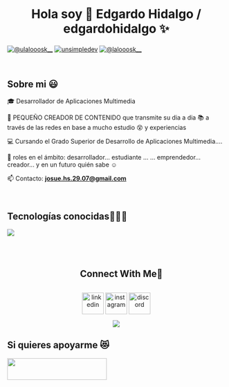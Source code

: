 <h1 align="center">Hola soy 👋  Edgardo Hidalgo / edgardohidalgo ✨ </h1> 

<p align="left">

<a href="https://www.tiktok.com/@lalooosk__" target="blank"><img align="center" src="https://img.shields.io/badge/TikTok-000000?style=for-the-badge&logo=tiktok&logoColor=white" alt="@ulalooosk__" /></a>
<a href="https://www.linkedin.com/in/edgardo-josue-hidalgo-saldarriaga-73a753336/" target="blank"><img align="center" src="https://img.shields.io/badge/LinkedIn-0077B5?style=for-the-badge&logo=linkedin&logoColor=white" alt="unsimpledev"/></a>
<a href = "mailto:josue.hs.29.07@gmail.com" target="blank"><img align="center" src="https://img.shields.io/badge/Gmail-D14836?style=for-the-badge&logo=gmail&logoColor=white" alt="@lalooosk__"  /></a>
  </p>
<br>
<h2>Sobre mi 😃</h2>
<!--Intro start-->

<p align="left">
🎓 Desarrollador de Aplicaciones Multimedia 

🎥 PEQUEÑO CREADOR DE CONTENIDO que transmite su dia a dia  📚 a través de las redes en base a mucho estudio 😵 y experiencias

💻 Cursando el Grado Superior de Desarrollo de Aplicaciones Multimedia....

📝 roles en el ámbito: desarrollador... estudiante ... ... emprendedor... creador... y en un futuro quién sabe ☺️

📫 Contacto: **josue.hs.29.07@gmail.com**
<!--Intro end-->
  </p>
<br>

<h2 >Tecnologías conocidas👨🏻‍💻</h2>
<!--tech stack icons-->
<p align="left">
  <a href="https://skillicons.dev">
    <img src="https://skillicons.dev/icons?i=idea,java,css,html,js,git,github,eclipse,vscode,bash,linux,windows&perline=12" />
  </a>
</p>
<br>
<!-------------------------->
<div id="proyectos">

  

<!------------------------->
<!-- Connect with me -->
<!--h2 without bottom border-->
<div id="user-content-toc">
  <ul align="center">
    <summary><h2 style="display: inline-block">Connect With Me🤝</h2></summary>
  </ul>
</div>

<!--icons and links-->
<p align="center">
<a href="https://www.linkedin.com/in/edgardo-josue-hidalgo-saldarriaga-73a753336/" target="blank"><img align="center" src="https://user-images.githubusercontent.com/88904952/234979284-68c11d7f-1acc-4f0c-ac78-044e1037d7b0.png" alt="linkedin" height="50" width="50" /></a>
<a href="https://www.instagram.com/lalooosk_/" target="blank"><img align="center" src="https://user-images.githubusercontent.com/88904952/234981169-2dd1e58f-4b7e-468c-8213-034ba62156c3.png" alt="instagram" height="50" width="50" /></a>
<a href="https://discordapp.com/users/mns_lalo" target="blank"><img align="center" src="https://user-images.githubusercontent.com/88904952/234982627-019fd336-6248-453c-9b05-97c13fd1d207.png" alt="discord" height="50" width="50" /></a>
  
</p>


<!--profile visit count-->
<div align="center">
  
[![](https://visitcount.itsvg.in/api?id=1010nishant&icon=3&color=6)](https://visitcount.itsvg.in)
  
</div>

<div id="apoyo">
<h2>Si quieres apoyarme 😻</h2>
  <p align="left">
 <a href='https://www.tiktok.com/@lalooosk__' rel='noopener' target='_blank'><img src='https://img.shields.io/badge/TikTok-000000?style=for-the-badge&logo=tiktok&logoColor=white'  align="left" height="50" width="230"/></a>
    

    
    
  </p>
</div>
  <br>
<br><br>



   
<!--- stats (end) -->
